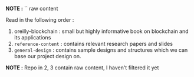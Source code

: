 **NOTE :** `` raw content 

Read in the following order :

1. oreilly-blockchain : small but highly informative book on blockchain and its applications
2. `reference-content` : contains relevant research papers and slides
3. `general-design` : contains sample designs and structures which we can base our project design on.

**NOTE :** Repo in 2, 3 contain raw content, I haven't filtered it yet
